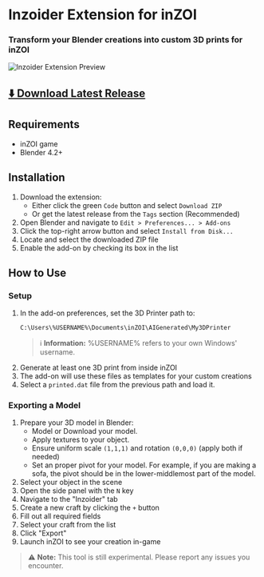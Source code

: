 # Inzoider Extension for inZOI

### Transform your Blender creations into custom 3D prints for inZOI

![Inzoider Extension Preview](https://github.com/user-attachments/assets/13ec951a-6687-43ca-b90a-712f35bfd40d)

## [⬇️ Download Latest Release](https://github.com/Hancapo/Inzoider/releases/latest)

## Requirements
- inZOI game
- Blender 4.2+

## Installation
1. Download the extension:
   - Either click the green `Code` button and select `Download ZIP`
   - Or get the latest release from the `Tags` section (Recommended)
2. Open Blender and navigate to `Edit > Preferences... > Add-ons`
3. Click the top-right arrow button and select `Install from Disk...`
4. Locate and select the downloaded ZIP file
5. Enable the add-on by checking its box in the list

## How to Use

### Setup
1. In the add-on preferences, set the 3D Printer path to:
   ```
   C:\Users\%USERNAME%\Documents\inZOI\AIGenerated\My3DPrinter
   ```
   > ℹ️ **Information:** %USERNAME% refers to your own Windows' username.
2. Generate at least one 3D print from inside inZOI
3. The add-on will use these files as templates for your custom creations
4. Select a ```printed.dat``` file from the previous path and load it.

### Exporting a Model
1. Prepare your 3D model in Blender:
   - Model or Download your model.
   - Apply textures to your object.
   - Ensure uniform scale `(1,1,1)` and rotation `(0,0,0)` (apply both if needed)
   - Set an proper pivot for your model. For example, if you are making a sofa, the pivot should be in the lower-middlemost part of the model.
3. Select your object in the scene
4. Open the side panel with the `N` key
5. Navigate to the "Inzoider" tab
6. Create a new craft by clicking the `+` button
7. Fill out all required fields
8. Select your craft from the list
9. Click "Export"
10. Launch inZOI to see your creation in-game

> ⚠️ **Note:** This tool is still experimental. Please report any issues you encounter.
